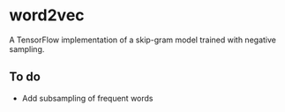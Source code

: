# word2vec
A TensorFlow implementation of a skip-gram model trained with negative sampling.

## To do
* Add subsampling of frequent words